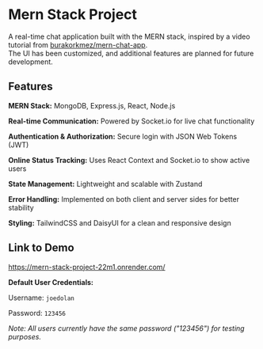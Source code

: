 # Mern Stack Project 
A real-time chat application built with the MERN stack, inspired by a video tutorial from [burakorkmez/mern-chat-app](https://github.com/burakorkmez/mern-chat-app).  
The UI has been customized, and additional features are planned for future development.
## Features 
**MERN Stack:** MongoDB, Express.js, React, Node.js

**Real-time Communication:** Powered by Socket.io for live chat functionality

**Authentication & Authorization:** Secure login with JSON Web Tokens (JWT)

**Online Status Tracking:** Uses React Context and Socket.io to show active users

**State Management:** Lightweight and scalable with Zustand

**Error Handling:** Implemented on both client and server sides for better stability

**Styling:** TailwindCSS and DaisyUI for a clean and responsive design

## Link to Demo 
https://mern-stack-project-22m1.onrender.com/ 

**Default User Credentials:**

Username: `joedolan`

Password: `123456`

*Note: All users currently have the same password ("123456") for testing purposes.*
